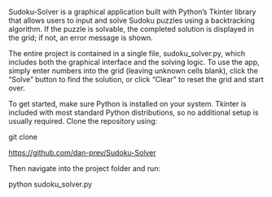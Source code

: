 Sudoku-Solver is a graphical application built with Python’s Tkinter library that allows users to input and solve Sudoku puzzles using a backtracking algorithm. If the puzzle is solvable, the completed solution is displayed in the grid; if not, an error message is shown.

The entire project is contained in a single file, sudoku_solver.py, which includes both the graphical interface and the solving logic. To use the app, simply enter numbers into the grid (leaving unknown cells blank), click the “Solve” button to find the solution, or click “Clear” to reset the grid and start over.

To get started, make sure Python is installed on your system. Tkinter is included with most standard Python distributions, so no additional setup is usually required. Clone the repository using:

git clone 

https://github.com/dan-prev/Sudoku-Solver

Then navigate into the project folder and run:

python sudoku_solver.py
